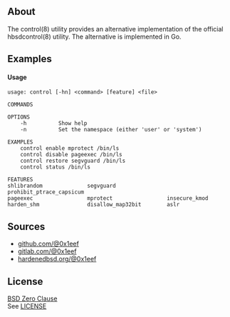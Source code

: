 ## About

The control(8) utility provides an alternative implementation of
the official hbsdcontrol(8) utility. The alternative is implemented
in Go.

## Examples

#### Usage

    usage: control [-hn] <command> [feature] <file>

    COMMANDS

    OPTIONS
        -h          Show help
        -n          Set the namespace (either 'user' or 'system')

    EXAMPLES
        control enable mprotect /bin/ls
        control disable pageexec /bin/ls
        control restore segvguard /bin/ls
        control status /bin/ls

    FEATURES
    shlibrandom              segvguard                prohibit_ptrace_capsicum
    pageexec                 mprotect                 insecure_kmod
    harden_shm               disallow_map32bit        aslr

## Sources

* [github.com/@0x1eef](https://github.com/0x1eef/control#readme)
* [gitlab.com/@0x1eef](https://gitlab.com/0x1eef/control#about)
* [hardenedbsd.org/@0x1eef](https://git.HardenedBSD.org/0x1eef/controlm#about)

## License

[BSD Zero Clause](https://choosealicense.com/licenses/0bsd/)
<br>
See [LICENSE](./LICENSE)
